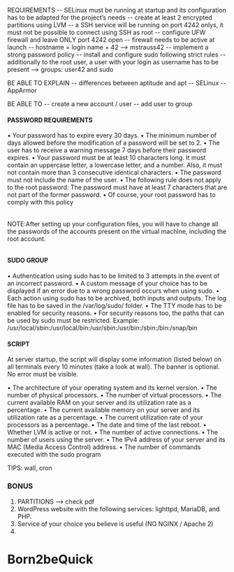 REQUIREMENTS
-- SELinux must be running at startup and its configuration has to be adapted for the project’s needs
-- create at least 2 encrypted partitions using LVM
-- a SSH service will be running on port 4242 onlys, it must not be possible to connect using SSH as root
-- configure UFW firewall and leave ONLY port 4242 open
-- firewall needs to be active at launch
-- hostname = login name + 42 --> mstrauss42
-- implement a strong password policy
-- install and configure sudo following strict rules
-- additionally to the root user, a user with your login as username has to be present --> groups: user42 and sudo

BE ABLE TO EXPLAIN
-- differences between aptitude and apt
-- SELinux
-- AppArmor

BE ABLE TO
-- create a new account / user
-- add user to group

#### PASSWORD REQUIREMENTS

• Your password has to expire every 30 days.
• The minimum number of days allowed before the modification of a password will
be set to 2.
• The user has to receive a warning message 7 days before their password expires.
• Your password must be at least 10 characters long. It must contain an uppercase
letter, a lowercase letter, and a number. Also, it must not contain more than 3
consecutive identical characters.
• The password must not include the name of the user.
• The following rule does not apply to the root password: The password must have
at least 7 characters that are not part of the former password.
• Of course, your root password has to comply with this policy

######

NOTE:After setting up your configuration files, you will have to change
all the passwords of the accounts present on the virtual machine,
including the root account.

######

#### SUDO GROUP

• Authentication using sudo has to be limited to 3 attempts in the event of an incorrect password.
• A custom message of your choice has to be displayed if an error due to a wrong
password occurs when using sudo.
• Each action using sudo has to be archived, both inputs and outputs. The log file
has to be saved in the /var/log/sudo/ folder.
• The TTY mode has to be enabled for security reasons.
• For security reasons too, the paths that can be used by sudo must be restricted.
Example:
/usr/local/sbin:/usr/local/bin:/usr/sbin:/usr/bin:/sbin:/bin:/snap/bin

#### SCRIPT

At server startup, the script will display some information (listed below) on all terminals every
10 minutes (take a look at wall). The banner is optional. No error must be visible.

• The architecture of your operating system and its kernel version.
• The number of physical processors.
• The number of virtual processors.
• The current available RAM on your server and its utilization rate as a percentage.
• The current available memory on your server and its utilization rate as a percentage.
• The current utilization rate of your processors as a percentage.
• The date and time of the last reboot.
• Whether LVM is active or not.
• The number of active connections.
• The number of users using the server.
• The IPv4 address of your server and its MAC (Media Access Control) address.
• The number of commands executed with the sudo program

TIPS: wall, cron

### BONUS

1. PARTITIONS --> check pdf
2. WordPress website with the following services: lighttpd, MariaDB, and PHP.
3. Service of your choice you believe is useful (NO NGINX / Apache 2)
4.
# Born2beQuick
